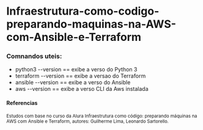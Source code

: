 # Infraestrutura-como-codigo-preparando-maquinas-na-AWS-com-Ansible-e-Terraform


<h3>Comnandos uteis:</h3>
<ul>
  <li>python3 --version == exibe a verso do Python 3</li>
  <li>terraform --version == exibe a versao do Terraform</li>
  <li>ansible --version == exibe a verso do Ansible</li>
  <li>aws --version == exibe a verso CLI da Aws instalada</li>
</ul>

<h4>Referencias</h4>
<p><sub>Estudos com base no curso da Alura <emph>Infraestrutura como código: preparando máquinas na AWS com Ansible e Terraform, autores: Guilherme Lima, Leonardo Sartorello.</emph></sub></p>
